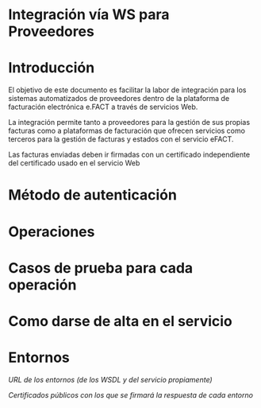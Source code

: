 # Integración vía WS para Proveedores

# Introducción

El objetivo de este documento es facilitar la labor de integración para los sistemas automatizados de proveedores dentro de la plataforma de facturación electrónica e.FACT a través de servicios Web. 

La integración permite tanto a proveedores para la gestión de sus propias facturas como a plataformas de facturación que ofrecen servicios como terceros para la gestión de facturas y estados con el servicio eFACT.

Las facturas enviadas deben ir firmadas con un certificado independiente del certificado usado en el servicio Web

# Método de autenticación

#	Operaciones

# Casos de prueba para cada operación

# Como darse de alta en el servicio

# Entornos

*URL de los entornos (de los WSDL y del servicio propiamente)*

*Certificados públicos con los que se firmará la respuesta de cada entorno*
